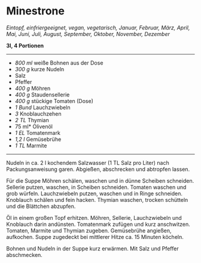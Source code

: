 # Minestrone

*Eintopf, einfriergeeignet, vegan, vegetarisch, Januar, Februar, März, April, Mai, Juni, Juli, August, September, Oktober, November, Dezember*

**3l, 4 Portionen**

---

- *800 ml* weiße Bohnen aus der Dose
- *300 g* kurze Nudeln
- Salz 
- Pfeffer 
- *400 g* Möhren 
- *400 g* Staudensellerie 
- *400 g* stückige Tomaten (Dose)
- *1 Bund* Lauchzwiebeln 
- *3* Knoblauchzehen 
- *2 TL* Thymian 
- 75 ml* Olivenöl 
- *1 EL* Tomatenmark 
- *1,2 l* Gemüsebrühe
- *1 TL* Marmite

---

Nudeln in ca. 2 l kochendem Salzwasser (1 TL Salz pro Liter) nach Packungsanweisung garen. Abgießen, abschrecken und abtropfen lassen. 

Für die Suppe Möhren schälen, waschen und in dünne Scheiben schneiden. Sellerie putzen, waschen, in Scheiben schneiden. Tomaten waschen und grob würfeln. Lauchzwiebeln putzen, waschen und in Ringe schneiden. Knoblauch schälen und fein hacken. Thymian waschen, trocken schütteln und die Blättchen abzupfen. 

Öl in einem großen Topf erhitzen. Möhren, Sellerie, Lauchzwiebeln und Knoblauch darin andünsten. Tomatenmark zufügen und kurz anschwitzen. Tomaten, Marmite und Thymian zugeben. Gemüsebrühe angießen, aufkochen. Suppe zugedeckt bei mittlerer Hitze ca. 15 Minuten köcheln. 

Bohnen und Nudeln in der Suppe kurz erwärmen. Mit Salz und Pfeffer abschmecken.
